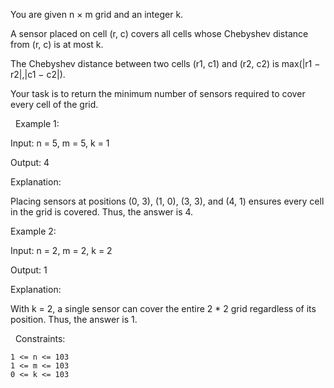 You are given n × m grid and an integer k.

A sensor placed on cell (r, c) covers all cells whose Chebyshev distance from (r, c) is at most k.

The Chebyshev distance between two cells (r1, c1) and (r2, c2) is max(|r1 − r2|,|c1 − c2|).

Your task is to return the minimum number of sensors required to cover every cell of the grid.

 
Example 1:


Input: n = 5, m = 5, k = 1

Output: 4

Explanation:

Placing sensors at positions (0, 3), (1, 0), (3, 3), and (4, 1) ensures every cell in the grid is covered. Thus, the answer is 4.


Example 2:


Input: n = 2, m = 2, k = 2

Output: 1

Explanation:

With k = 2, a single sensor can cover the entire 2 * 2 grid regardless of its position. Thus, the answer is 1.


 
Constraints:


	1 <= n <= 103
	1 <= m <= 103
	0 <= k <= 103

